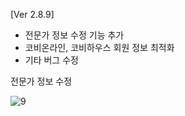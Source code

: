 [Ver 2.8.9]
- 전문가 정보 수정 기능 추가
- 코비온라인, 코비하우스 회원 정보 최적화
- 기타 버그 수정

전문가 정보 수정

![9](https://github.com/seonghooony/KovihouseVR-iOS-Screenshot/assets/91402556/f966fbf2-bd30-403d-9401-bbda8d36eb68)
